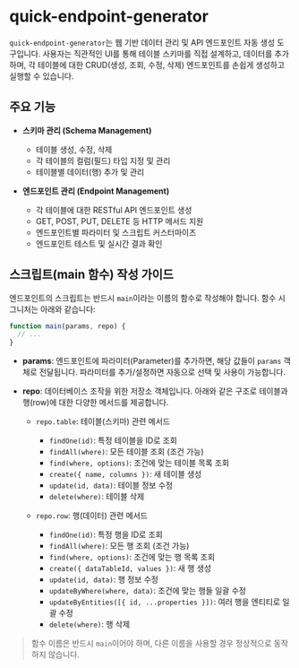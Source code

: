 # quick-endpoint-generator

`quick-endpoint-generator`는 웹 기반 데이터 관리 및 API 엔드포인트 자동 생성 도구입니다. 사용자는 직관적인 UI를 통해 테이블 스키마를 직접 설계하고, 데이터를 추가하며, 각 테이블에 대한 CRUD(생성, 조회, 수정, 삭제) 엔드포인트를 손쉽게 생성하고 실행할 수 있습니다.

## 주요 기능

- **스키마 관리 (Schema Management)**
  - 테이블 생성, 수정, 삭제
  - 각 테이블의 컬럼(필드) 타입 지정 및 관리
  - 테이블별 데이터(행) 추가 및 관리

- **엔드포인트 관리 (Endpoint Management)**
  - 각 테이블에 대한 RESTful API 엔드포인트 생성
  - GET, POST, PUT, DELETE 등 HTTP 메서드 지원
  - 엔드포인트별 파라미터 및 스크립트 커스터마이즈
  - 엔드포인트 테스트 및 실시간 결과 확인

## 스크립트(main 함수) 작성 가이드

엔드포인트의 스크립트는 반드시 `main`이라는 이름의 함수로 작성해야 합니다. 함수 시그니처는 아래와 같습니다:

```js
function main(params, repo) {
  // ...
}
```

- **params**: 엔드포인트에 파라미터(Parameter)를 추가하면, 해당 값들이 `params` 객체로 전달됩니다. 파라미터를 추가/설정하면 자동으로 선택 및 사용이 가능합니다.
- **repo**: 데이터베이스 조작을 위한 저장소 객체입니다. 아래와 같은 구조로 테이블과 행(row)에 대한 다양한 메서드를 제공합니다.

  - `repo.table`: 테이블(스키마) 관련 메서드
    - `findOne(id)`: 특정 테이블을 ID로 조회
    - `findAll(where)`: 모든 테이블 조회 (조건 가능)
    - `find(where, options)`: 조건에 맞는 테이블 목록 조회
    - `create({ name, columns })`: 새 테이블 생성
    - `update(id, data)`: 테이블 정보 수정
    - `delete(where)`: 테이블 삭제

  - `repo.row`: 행(데이터) 관련 메서드
    - `findOne(id)`: 특정 행을 ID로 조회
    - `findAll(where)`: 모든 행 조회 (조건 가능)
    - `find(where, options)`: 조건에 맞는 행 목록 조회
    - `create({ dataTableId, values })`: 새 행 생성
    - `update(id, data)`: 행 정보 수정
    - `updateByWhere(where, data)`: 조건에 맞는 행들 일괄 수정
    - `updateByEntities([{ id, ...properties }])`: 여러 행을 엔티티로 일괄 수정
    - `delete(where)`: 행 삭제

> 함수 이름은 반드시 `main`이어야 하며, 다른 이름을 사용할 경우 정상적으로 동작하지 않습니다.